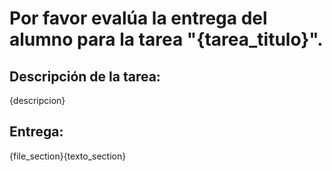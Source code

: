 # Por favor evalúa la entrega del alumno para la tarea "{tarea_titulo}".
## Descripción de la tarea:

{descripcion}

## Entrega:
{file_section}{texto_section}
